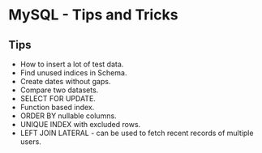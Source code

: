 # MySQL - Tips and Tricks

## Tips
- How to insert a lot of test data.
- Find unused indices in Schema.
- Create dates without gaps.
- Compare two datasets.
- SELECT FOR UPDATE.
- Function based index.
- ORDER BY nullable columns.
- UNIQUE INDEX with excluded rows.
- LEFT JOIN LATERAL - can be used to fetch recent records of multiple users.